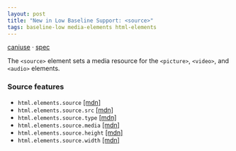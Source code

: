 ```yaml
---
layout: post
title: "New in Low Baseline Support: <source>"
tags: baseline-low media-elements html-elements
---
```


[caniuse](https://caniuse.com/?search=source) · [spec](https://html.spec.whatwg.org/multipage/embedded-content.html#the-picture-element)

The `<source>` element sets a media resource for the `<picture>`, `<video>`, and `<audio>` elements.

### Source features

- ``html.elements.source`` [[mdn]](https://developer.mozilla.org/en-US/search?q=html.elements.source)
- ``html.elements.source.src`` [[mdn]](https://developer.mozilla.org/en-US/search?q=html.elements.source.src)
- ``html.elements.source.type`` [[mdn]](https://developer.mozilla.org/en-US/search?q=html.elements.source.type)
- ``html.elements.source.media`` [[mdn]](https://developer.mozilla.org/en-US/search?q=html.elements.source.media)
- ``html.elements.source.height`` [[mdn]](https://developer.mozilla.org/en-US/search?q=html.elements.source.height)
- ``html.elements.source.width`` [[mdn]](https://developer.mozilla.org/en-US/search?q=html.elements.source.width)
